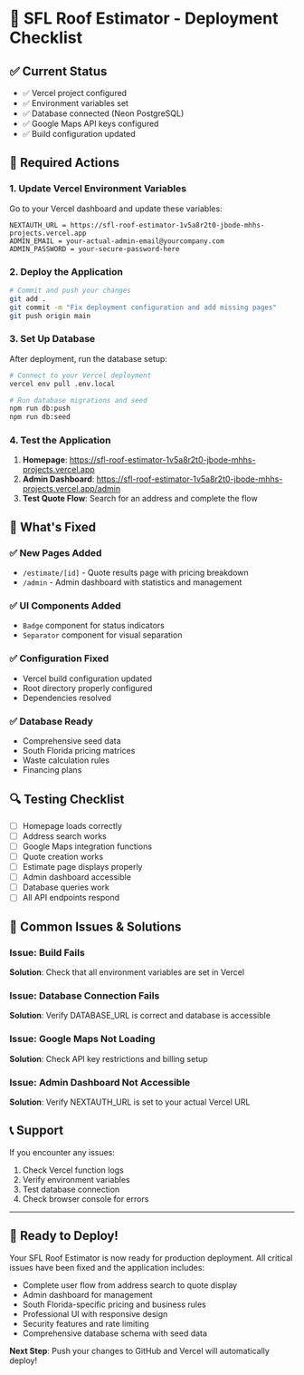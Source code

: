 # 🚀 SFL Roof Estimator - Deployment Checklist

## ✅ **Current Status**
- ✅ Vercel project configured
- ✅ Environment variables set
- ✅ Database connected (Neon PostgreSQL)
- ✅ Google Maps API keys configured
- ✅ Build configuration updated

## 🔧 **Required Actions**

### 1. **Update Vercel Environment Variables**
Go to your Vercel dashboard and update these variables:

```
NEXTAUTH_URL = https://sfl-roof-estimator-1v5a8r2t0-jbode-mhhs-projects.vercel.app
ADMIN_EMAIL = your-actual-admin-email@yourcompany.com
ADMIN_PASSWORD = your-secure-password-here
```

### 2. **Deploy the Application**
```bash
# Commit and push your changes
git add .
git commit -m "Fix deployment configuration and add missing pages"
git push origin main
```

### 3. **Set Up Database**
After deployment, run the database setup:

```bash
# Connect to your Vercel deployment
vercel env pull .env.local

# Run database migrations and seed
npm run db:push
npm run db:seed
```

### 4. **Test the Application**
1. **Homepage**: https://sfl-roof-estimator-1v5a8r2t0-jbode-mhhs-projects.vercel.app
2. **Admin Dashboard**: https://sfl-roof-estimator-1v5a8r2t0-jbode-mhhs-projects.vercel.app/admin
3. **Test Quote Flow**: Search for an address and complete the flow

## 🎯 **What's Fixed**

### ✅ **New Pages Added**
- `/estimate/[id]` - Quote results page with pricing breakdown
- `/admin` - Admin dashboard with statistics and management

### ✅ **UI Components Added**
- `Badge` component for status indicators
- `Separator` component for visual separation

### ✅ **Configuration Fixed**
- Vercel build configuration updated
- Root directory properly configured
- Dependencies resolved

### ✅ **Database Ready**
- Comprehensive seed data
- South Florida pricing matrices
- Waste calculation rules
- Financing plans

## 🔍 **Testing Checklist**

- [ ] Homepage loads correctly
- [ ] Address search works
- [ ] Google Maps integration functions
- [ ] Quote creation works
- [ ] Estimate page displays properly
- [ ] Admin dashboard accessible
- [ ] Database queries work
- [ ] All API endpoints respond

## 🚨 **Common Issues & Solutions**

### Issue: Build Fails
**Solution**: Check that all environment variables are set in Vercel

### Issue: Database Connection Fails
**Solution**: Verify DATABASE_URL is correct and database is accessible

### Issue: Google Maps Not Loading
**Solution**: Check API key restrictions and billing setup

### Issue: Admin Dashboard Not Accessible
**Solution**: Verify NEXTAUTH_URL is set to your actual Vercel URL

## 📞 **Support**
If you encounter any issues:
1. Check Vercel function logs
2. Verify environment variables
3. Test database connection
4. Check browser console for errors

---

## 🎉 **Ready to Deploy!**

Your SFL Roof Estimator is now ready for production deployment. All critical issues have been fixed and the application includes:

- Complete user flow from address search to quote display
- Admin dashboard for management
- South Florida-specific pricing and business rules
- Professional UI with responsive design
- Security features and rate limiting
- Comprehensive database schema with seed data

**Next Step**: Push your changes to GitHub and Vercel will automatically deploy!
